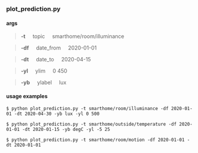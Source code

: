 ### plot_prediction.py

#### args
> **-t** &nbsp;&nbsp;&nbsp; topic &nbsp;&nbsp;&nbsp; smarthome/room/illuminance

> **-df** &nbsp;&nbsp;&nbsp; date_from &nbsp;&nbsp;&nbsp; 2020-01-01

> **-dt** &nbsp;&nbsp;&nbsp; date_to &nbsp;&nbsp;&nbsp; 2020-04-15

> **-yl** &nbsp;&nbsp;&nbsp; ylim &nbsp;&nbsp;&nbsp; 0 450

> **-yb** &nbsp;&nbsp;&nbsp; ylabel &nbsp;&nbsp;&nbsp; lux

#### usage examples
```console
$ python plot_prediction.py -t smarthome/room/illuminance -df 2020-01-01 -dt 2020-04-30 -yb lux -yl 0 500

$ python plot_prediction.py -t smarthome/outside/temperature -df 2020-01-01 -dt 2020-01-15 -yb degC -yl -5 25

$ python plot_prediction.py -t smarthome/room/motion -df 2020-01-01 -dt 2020-01-01
```